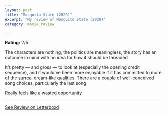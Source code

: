 ```yaml
---
layout: post
title: "Mosquito State (2020)"
excerpt: "My review of Mosquito State (2020)"
category: movie_review

---
```


**Rating:** 2/5

The characters are nothing, the politics are meaningless, the story has an outcome in mind with no idea for how it should be threaded

It’s pretty — and gross — to look at (especially the opening credit sequence), and it would’ve been more enjoyable if it has committed to more of the surreal dream-like qualities. There are a couple of well-conceived song choices, particularly the last song

Really feels like a wasted opportunity

<hr>

[See Review on Letterboxd](https://boxd.it/26qBVv)
